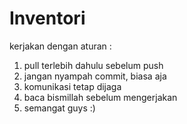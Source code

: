 Inventori
============

kerjakan dengan aturan :

1. pull terlebih dahulu sebelum push
2. jangan nyampah commit, biasa aja
3. komunikasi tetap dijaga
4. baca bismillah sebelum mengerjakan
5. semangat guys :)